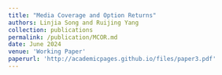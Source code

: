 ```yaml
---
title: "Media Coverage and Option Returns"
authors: Linjia Song and Ruijing Yang
collection: publications
permalink: /publication/MCOR.md
date: June 2024
venue: 'Working Paper'
paperurl: 'http://academicpages.github.io/files/paper3.pdf'
---
```

